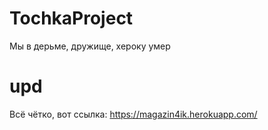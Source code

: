 # TochkaProject

Мы в дерьме, дружище, хероку умер

# upd

Всё чётко, вот ссылка: https://magazin4ik.herokuapp.com/
